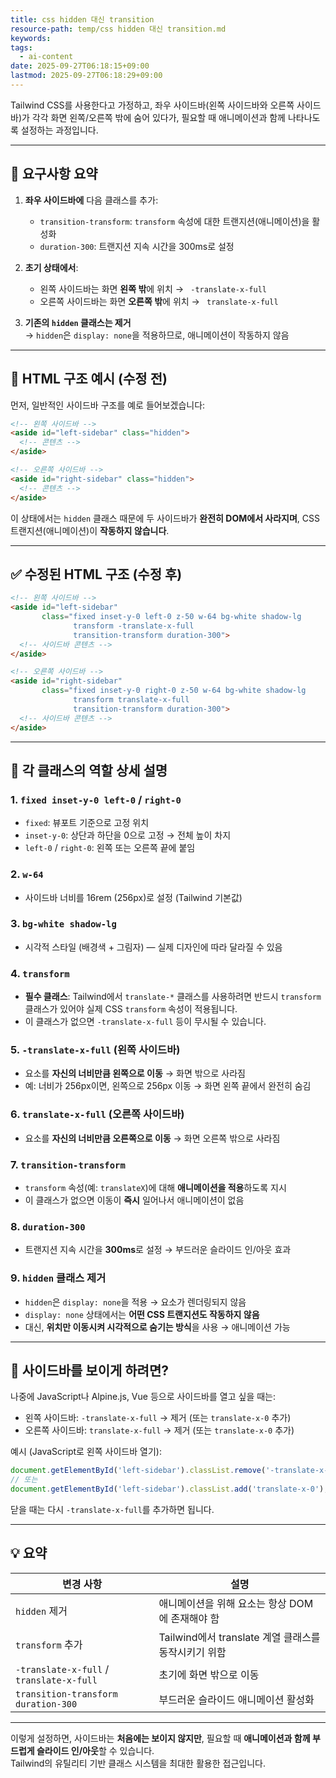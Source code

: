 ```yaml
---
title: css hidden 대신 transition
resource-path: temp/css hidden 대신 transition.md
keywords:
tags:
  - ai-content
date: 2025-09-27T06:18:15+09:00
lastmod: 2025-09-27T06:18:29+09:00
---
```

Tailwind CSS를 사용한다고 가정하고, 좌우 사이드바(왼쪽 사이드바와 오른쪽 사이드바)가 각각 화면 왼쪽/오른쪽 밖에 숨어 있다가, 필요할 때 애니메이션과 함께 나타나도록 설정하는 과정입니다.

---

## 🔧 요구사항 요약

1. **좌우 사이드바에** 다음 클래스를 추가:
   - `transition-transform`: `transform` 속성에 대한 트랜지션(애니메이션)을 활성화
   - `duration-300`: 트랜지션 지속 시간을 300ms로 설정

2. **초기 상태에서**:
   - 왼쪽 사이드바는 화면 **왼쪽 밖**에 위치 → ` -translate-x-full`
   - 오른쪽 사이드바는 화면 **오른쪽 밖**에 위치 → ` translate-x-full`

3. **기존의 `hidden` 클래스는 제거**  
   → `hidden`은 `display: none`을 적용하므로, 애니메이션이 작동하지 않음

---

## 📄 HTML 구조 예시 (수정 전)

먼저, 일반적인 사이드바 구조를 예로 들어보겠습니다:

```html
<!-- 왼쪽 사이드바 -->
<aside id="left-sidebar" class="hidden">
  <!-- 콘텐츠 -->
</aside>

<!-- 오른쪽 사이드바 -->
<aside id="right-sidebar" class="hidden">
  <!-- 콘텐츠 -->
</aside>
```

이 상태에서는 `hidden` 클래스 때문에 두 사이드바가 **완전히 DOM에서 사라지며**, CSS 트랜지션(애니메이션)이 **작동하지 않습니다**.

---

## ✅ 수정된 HTML 구조 (수정 후)

```html
<!-- 왼쪽 사이드바 -->
<aside id="left-sidebar"
       class="fixed inset-y-0 left-0 z-50 w-64 bg-white shadow-lg
              transform -translate-x-full
              transition-transform duration-300">
  <!-- 사이드바 콘텐츠 -->
</aside>

<!-- 오른쪽 사이드바 -->
<aside id="right-sidebar"
       class="fixed inset-y-0 right-0 z-50 w-64 bg-white shadow-lg
              transform translate-x-full
              transition-transform duration-300">
  <!-- 사이드바 콘텐츠 -->
</aside>
```

---

## 📌 각 클래스의 역할 상세 설명

### 1. `fixed inset-y-0 left-0` / `right-0`
- `fixed`: 뷰포트 기준으로 고정 위치
- `inset-y-0`: 상단과 하단을 0으로 고정 → 전체 높이 차지
- `left-0` / `right-0`: 왼쪽 또는 오른쪽 끝에 붙임

### 2. `w-64`
- 사이드바 너비를 16rem (256px)로 설정 (Tailwind 기본값)

### 3. `bg-white shadow-lg`
- 시각적 스타일 (배경색 + 그림자) — 실제 디자인에 따라 달라질 수 있음

### 4. `transform`
- **필수 클래스**: Tailwind에서 `translate-*` 클래스를 사용하려면 반드시 `transform` 클래스가 있어야 실제 CSS `transform` 속성이 적용됩니다.
- 이 클래스가 없으면 `-translate-x-full` 등이 무시될 수 있습니다.

### 5. `-translate-x-full` (왼쪽 사이드바)
- 요소를 **자신의 너비만큼 왼쪽으로 이동** → 화면 밖으로 사라짐
- 예: 너비가 256px이면, 왼쪽으로 256px 이동 → 화면 왼쪽 끝에서 완전히 숨김

### 6. `translate-x-full` (오른쪽 사이드바)
- 요소를 **자신의 너비만큼 오른쪽으로 이동** → 화면 오른쪽 밖으로 사라짐

### 7. `transition-transform`
- `transform` 속성(예: `translateX`)에 대해 **애니메이션을 적용**하도록 지시
- 이 클래스가 없으면 이동이 **즉시** 일어나서 애니메이션이 없음

### 8. `duration-300`
- 트랜지션 지속 시간을 **300ms**로 설정 → 부드러운 슬라이드 인/아웃 효과

### 9. `hidden` 클래스 제거
- `hidden`은 `display: none`을 적용 → 요소가 렌더링되지 않음
- `display: none` 상태에서는 **어떤 CSS 트랜지션도 작동하지 않음**
- 대신, **위치만 이동시켜 시각적으로 숨기는 방식**을 사용 → 애니메이션 가능

---

## 🎯 사이드바를 보이게 하려면?

나중에 JavaScript나 Alpine.js, Vue 등으로 사이드바를 열고 싶을 때는:

- 왼쪽 사이드바: `-translate-x-full` → 제거 (또는 `translate-x-0` 추가)
- 오른쪽 사이드바: `translate-x-full` → 제거 (또는 `translate-x-0` 추가)

예시 (JavaScript로 왼쪽 사이드바 열기):

```js
document.getElementById('left-sidebar').classList.remove('-translate-x-full');
// 또는
document.getElementById('left-sidebar').classList.add('translate-x-0');
```

닫을 때는 다시 `-translate-x-full`를 추가하면 됩니다.

---

## 💡 요약

| 변경 사항 | 설명 |
|----------|------|
| `hidden` 제거 | 애니메이션을 위해 요소는 항상 DOM에 존재해야 함 |
| `transform` 추가 | Tailwind에서 translate 계열 클래스를 동작시키기 위함 |
| `-translate-x-full` / `translate-x-full` | 초기에 화면 밖으로 이동 |
| `transition-transform duration-300` | 부드러운 슬라이드 애니메이션 활성화 |

---

이렇게 설정하면, 사이드바는 **처음에는 보이지 않지만**, 필요할 때 **애니메이션과 함께 부드럽게 슬라이드 인/아웃**할 수 있습니다.  
Tailwind의 유틸리티 기반 클래스 시스템을 최대한 활용한 접근입니다.